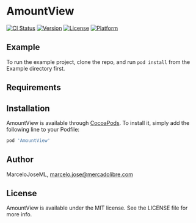 # AmountView

[![CI Status](https://img.shields.io/travis/MarceloOscarJose/AmountView.svg?style=flat)](https://travis-ci.org/MarceloOscarJose/AmountView)
[![Version](https://img.shields.io/cocoapods/v/AmountView.svg?style=flat)](https://cocoapods.org/pods/AmountView)
[![License](https://img.shields.io/cocoapods/l/AmountView.svg?style=flat)](https://cocoapods.org/pods/AmountView)
[![Platform](https://img.shields.io/cocoapods/p/AmountView.svg?style=flat)](https://cocoapods.org/pods/AmountView)

## Example

To run the example project, clone the repo, and run `pod install` from the Example directory first.

## Requirements

## Installation

AmountView is available through [CocoaPods](https://cocoapods.org). To install
it, simply add the following line to your Podfile:

```ruby
pod 'AmountView'
```

## Author

MarceloJoseML, marcelo.jose@mercadolibre.com

## License

AmountView is available under the MIT license. See the LICENSE file for more info.
